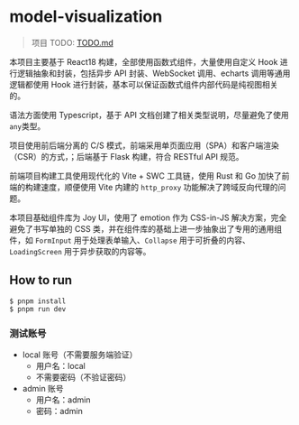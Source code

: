 # model-visualization

> 项目 TODO: [TODO.md](./TODO.md)

本项目主要基于 React18 构建，全部使用函数式组件，大量使用自定义 Hook 进行逻辑抽象和封装，包括异步 API 封装、WebSocket 调用、echarts 调用等通用逻辑都使用 Hook 进行封装，基本可以保证函数式组件内部代码是纯视图相关的。

语法方面使用 Typescript，基于 API 文档创建了相关类型说明，尽量避免了使用`any`类型。

项目使用前后端分离的 C/S 模式，前端采用单页面应用（SPA）和客户端渲染（CSR）的方式，；后端基于 Flask 构建，符合 RESTful API 规范。

前端项目构建工具使用现代化的 Vite + SWC 工具链，使用 Rust 和 Go 加快了前端的构建速度，顺便使用 Vite 内建的 `http_proxy` 功能解决了跨域反向代理的问题。

本项目基础组件库为 Joy UI，使用了 emotion 作为 CSS-in-JS 解决方案，完全避免了书写单独的 CSS 类，并在组件库的基础上进一步抽象出了专用的通用组件，如 `FormInput` 用于处理表单输入、`Collapse` 用于可折叠的内容、`LoadingScreen` 用于异步获取的内容等。

## How to run

```shell
$ pnpm install
$ pnpm run dev
```

### 测试账号

- local 账号（不需要服务端验证）
  - 用户名：local
  - 不需要密码（不验证密码）
- admin 账号
  - 用户名：admin
  - 密码：admin
